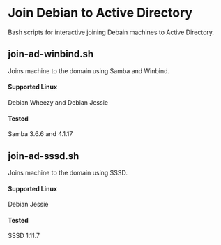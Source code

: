# Join Debian to Active Directory
Bash scripts for interactive joining Debain machines to Active Directory.

## join-ad-winbind.sh

Joins machine to the domain using Samba and Winbind.

#### Supported Linux

Debian Wheezy and Debian Jessie

#### Tested

Samba 3.6.6 and 4.1.17

## join-ad-sssd.sh

Joins machine to the domain using SSSD.

#### Supported Linux

Debian Jessie

#### Tested

SSSD 1.11.7
